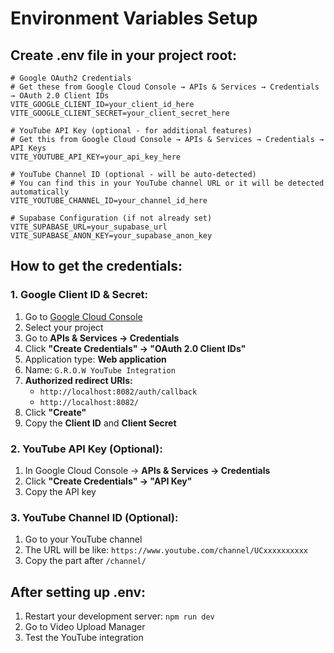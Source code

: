 # Environment Variables Setup

## Create .env file in your project root:

```env
# Google OAuth2 Credentials
# Get these from Google Cloud Console → APIs & Services → Credentials → OAuth 2.0 Client IDs
VITE_GOOGLE_CLIENT_ID=your_client_id_here
VITE_GOOGLE_CLIENT_SECRET=your_client_secret_here

# YouTube API Key (optional - for additional features)
# Get this from Google Cloud Console → APIs & Services → Credentials → API Keys
VITE_YOUTUBE_API_KEY=your_api_key_here

# YouTube Channel ID (optional - will be auto-detected)
# You can find this in your YouTube channel URL or it will be detected automatically
VITE_YOUTUBE_CHANNEL_ID=your_channel_id_here

# Supabase Configuration (if not already set)
VITE_SUPABASE_URL=your_supabase_url
VITE_SUPABASE_ANON_KEY=your_supabase_anon_key
```

## How to get the credentials:

### 1. Google Client ID & Secret:
1. Go to [Google Cloud Console](https://console.cloud.google.com/)
2. Select your project
3. Go to **APIs & Services → Credentials**
4. Click **"Create Credentials" → "OAuth 2.0 Client IDs"**
5. Application type: **Web application**
6. Name: `G.R.O.W YouTube Integration`
7. **Authorized redirect URIs:**
   - `http://localhost:8082/auth/callback`
   - `http://localhost:8082/`
8. Click **"Create"**
9. Copy the **Client ID** and **Client Secret**

### 2. YouTube API Key (Optional):
1. In Google Cloud Console → **APIs & Services → Credentials**
2. Click **"Create Credentials" → "API Key"**
3. Copy the API key

### 3. YouTube Channel ID (Optional):
1. Go to your YouTube channel
2. The URL will be like: `https://www.youtube.com/channel/UCxxxxxxxxxx`
3. Copy the part after `/channel/`

## After setting up .env:

1. Restart your development server: `npm run dev`
2. Go to Video Upload Manager
3. Test the YouTube integration 